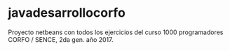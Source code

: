 # javadesarrollocorfo
Proyecto netbeans con todos los ejercicios del curso 1000 programadores CORFO / SENCE, 2da gen. año 2017.

